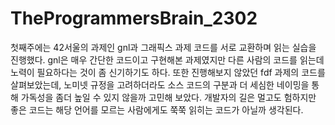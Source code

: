 # TheProgrammersBrain_2302
첫째주에는 42서울의 과제인 gnl과 그래픽스 과제 코드를 서로 교환하며 읽는 실습을 진행했다. gnl은 매우 간단한 코드이고 구현해본 과제였지만 다른 사람의 코드를 읽는데 노력이 필요하다는 것이 좀 신기하기도 하다. 또한 진행해보지 않았던 fdf 과제의 코드를 살펴보았는데, 노미넷 규정을 고려하더라도 소스 코드의 구분과 더 세심한 네이밍을 통해 가독성을 좀더 높일 수 있지 않을까 고민해 보았다. 개발자의 길은 멀고도 험하지만 좋은 코드는 해당 언어를 모르는 사람에게도 쭉쭉 읽히는 코드가 아닐까 생각된다.
